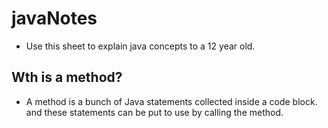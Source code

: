 # javaNotes

- Use this sheet to explain java concepts to a 12 year old.

## Wth is a method?
- A method is a bunch of Java statements collected inside a code block. and these statements can be put to use by calling the method.
